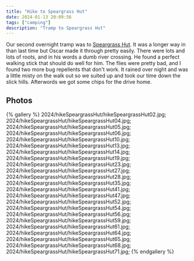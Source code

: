 ```yaml
---
title: "Hike to Speargrass Hut"
date: 2024-01-13 20:09:56
tags: ["camping"]
description: "Tramp to Speargrass Hut"
---
```


Our second overnight tramp was to [Speargrass Hut](https://www.doc.govt.nz/parks-and-recreation/places-to-go/nelson-tasman/places/nelson-lakes-national-park/things-to-do/huts/speargrass-hut/). It was a longer way in than last time but Oscar made it through pretty easily. There were lots and lots of roots, and in his words a dumb river crossing. He found a perfect walking stick that should do well for him. The flies were pretty bad, and I found two more bug repellents that don't work. It rained over night and was a little misty on the walk out so we suited up and took our time down the slick hills. Afterwords we got some chips for the drive home.

## Photos

{% gallery %}
2024/hikeSpeargrassHut/hikeSpeargrassHut02.jpg;
2024/hikeSpeargrassHut/hikeSpeargrassHut04.jpg;
2024/hikeSpeargrassHut/hikeSpeargrassHut05.jpg;
2024/hikeSpeargrassHut/hikeSpeargrassHut06.jpg;
2024/hikeSpeargrassHut/hikeSpeargrassHut10.jpg;
2024/hikeSpeargrassHut/hikeSpeargrassHut13.jpg;
2024/hikeSpeargrassHut/hikeSpeargrassHut14.jpg;
2024/hikeSpeargrassHut/hikeSpeargrassHut19.jpg;
2024/hikeSpeargrassHut/hikeSpeargrassHut23.jpg;
2024/hikeSpeargrassHut/hikeSpeargrassHut27.jpg;
2024/hikeSpeargrassHut/hikeSpeargrassHut28.jpg;
2024/hikeSpeargrassHut/hikeSpeargrassHut35.jpg;
2024/hikeSpeargrassHut/hikeSpeargrassHut41.jpg;
2024/hikeSpeargrassHut/hikeSpeargrassHut47.jpg;
2024/hikeSpeargrassHut/hikeSpeargrassHut52.jpg;
2024/hikeSpeargrassHut/hikeSpeargrassHut54.jpg;
2024/hikeSpeargrassHut/hikeSpeargrassHut56.jpg;
2024/hikeSpeargrassHut/hikeSpeargrassHut59.jpg;
2024/hikeSpeargrassHut/hikeSpeargrassHut61.jpg;
2024/hikeSpeargrassHut/hikeSpeargrassHut64.jpg;
2024/hikeSpeargrassHut/hikeSpeargrassHut65.jpg;
2024/hikeSpeargrassHut/hikeSpeargrassHut68.jpg;
2024/hikeSpeargrassHut/hikeSpeargrassHut71.jpg;
{% endgallery %}

